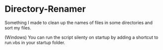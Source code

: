 # Directory-Renamer
Something I made to clean up the names of files in some directories and sort my files.

(Windows) You can run the script silenty on startup by adding a shortcut to run.vbs in your startup folder.
